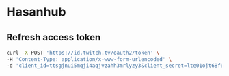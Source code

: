 # Hasanhub

## Refresh access token

```bash
curl -X POST 'https://id.twitch.tv/oauth2/token' \
-H 'Content-Type: application/x-www-form-urlencoded' \
-d 'client_id=ttsgjnui5mqji4aqjvzahh3mrlyzy3&client_secret=lte01ojt68f6woexglxosreuk3oyft&grant_type=client_credentials'
```
